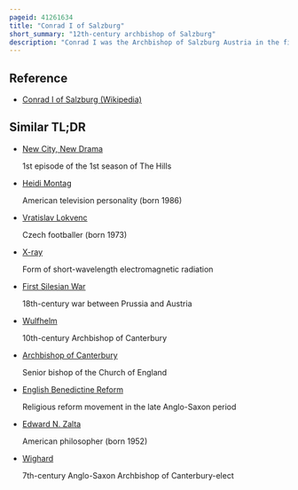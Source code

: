 ```yaml
---
pageid: 41261634
title: "Conrad I of Salzburg"
short_summary: "12th-century archbishop of Salzburg"
description: "Conrad I was the Archbishop of Salzburg Austria in the first Half of the 12th Century."
---
```


## Reference

- [Conrad I of Salzburg (Wikipedia)](https://en.wikipedia.org/?curid=41261634)

## Similar TL;DR

- [New City, New Drama](/tldr/en/new-city-new-drama)

  1st episode of the 1st season of The Hills

- [Heidi Montag](/tldr/en/heidi-montag)

  American television personality (born 1986)

- [Vratislav Lokvenc](/tldr/en/vratislav-lokvenc)

  Czech footballer (born 1973)

- [X-ray](/tldr/en/x-ray)

  Form of short-wavelength electromagnetic radiation

- [First Silesian War](/tldr/en/first-silesian-war)

  18th-century war between Prussia and Austria

- [Wulfhelm](/tldr/en/wulfhelm)

  10th-century Archbishop of Canterbury

- [Archbishop of Canterbury](/tldr/en/archbishop-of-canterbury)

  Senior bishop of the Church of England

- [English Benedictine Reform](/tldr/en/english-benedictine-reform)

  Religious reform movement in the late Anglo-Saxon period

- [Edward N. Zalta](/tldr/en/edward-n-zalta)

  American philosopher (born 1952)

- [Wighard](/tldr/en/wighard)

  7th-century Anglo-Saxon Archbishop of Canterbury-elect
